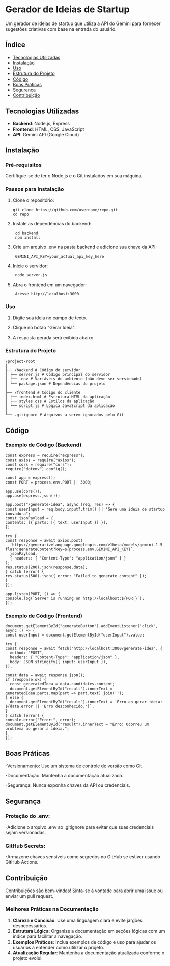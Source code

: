 # Gerador de Ideias de Startup

Um gerador de ideias de startup que utiliza a API do Gemini para fornecer sugestões criativas com base na entrada do usuário.

## Índice

- [Tecnologias Utilizadas](#tecnologias-utilizadas)
- [Instalação](#instalação)
- [Uso](#uso)
- [Estrutura do Projeto](#estrutura-do-projeto)
- [Código](#código)
- [Boas Práticas](#boas-práticas)
- [Segurança](#segurança)
- [Contribuição](#contribuição)

## Tecnologias Utilizadas

- **Backend**: Node.js, Express
- **Frontend**: HTML, CSS, JavaScript
- **API**: Gemini API (Google Cloud)

## Instalação

### Pré-requisitos

Certifique-se de ter o Node.js e o Git instalados em sua máquina.

### Passos para Instalação

1. Clone o repositório:
 
       git clone https://github.com/username/repo.git
       cd repo

2. Instale as dependências do backend:

        cd backend
        npm install

3. Crie um arquivo .env na pasta backend e adicione sua chave da API:

        GEMINI_API_KEY=your_actual_api_key_here

4. Inicie o servidor:

        node server.js

5. Abra o frontend em um navegador:
   
        Acesse http://localhost:3000.


### Uso

1. Digite sua ideia no campo de texto.

2. Clique no botão "Gerar Ideia".

3. A resposta gerada será exibida abaixo.


### Estrutura do Projeto

    /project-root
    │
    ├── /backend # Código do servidor
    │ ├── server.js # Código principal do servidor
    │ ├── .env # Variáveis de ambiente (não deve ser versionado)
    │ └── package.json # Dependências do projeto
    │
    ├── /frontend # Código do cliente
    │ ├── index.html # Estrutura HTML da aplicação
    │ ├── styles.css # Estilos da aplicação
    │ └── script.js # Lógica JavaScript da aplicação
    │
    └── .gitignore # Arquivos a serem ignorados pelo Git



## Código

### Exemplo de Código (Backend)


    const express = require("express");
    const axios = require("axios");
    const cors = require("cors");
    require("dotenv").config();

    const app = express();
    const PORT = process.env.PORT || 3000;

    app.use(cors());
    app.use(express.json());

    app.post("/generate-idea", async (req, res) => {
    const userInput = req.body.input?.trim() || "Gere uma ideia de startup inovadora";
    const jsonPayload = {
    contents: [{ parts: [{ text: userInput }] }],
    };

    try {
    const response = await axios.post(
      `https://generativelanguage.googleapis.com/v1beta/models/gemini-1.5-flash:generateContent?key=${process.env.GEMINI_API_KEY}`,
      jsonPayload,
      { headers: { "Content-Type": "application/json" } }
    );
    res.status(200).json(response.data);
    } catch (error) {
    res.status(500).json({ error: "Failed to generate content" });
    }
    });

    app.listen(PORT, () => {
    console.log(`Server is running on http://localhost:${PORT}`);
    });



### Exemplo de Código (Frontend)

    document.getElementById("generateButton").addEventListener("click", async () => {
    const userInput = document.getElementById("userInput").value;

    try {
    const response = await fetch("http://localhost:3000/generate-idea", {
      method: "POST",
      headers: { "Content-Type": "application/json" },
      body: JSON.stringify({ input: userInput }),
    });

    const data = await response.json();
    if (response.ok) {
      const generatedIdea = data.candidates.content;
      document.getElementById("result").innerText = generatedIdea.parts.map(part => part.text).join('');
    } else {
      document.getElementById("result").innerText = `Erro ao gerar ideia: ${data.error || 'Erro desconhecido.'}`;
    }
    } catch (error) {
    console.error("Error:", error);
    document.getElementById("result").innerText = "Erro: Ocorreu um problema ao gerar a ideia.";
    }
    });

## Boas Práticas

-Versionamento: Use um sistema de controle de versão como Git.

-Documentação: Mantenha a documentação atualizada.

-Segurança: Nunca exponha chaves da API ou credenciais.


## Segurança

### Proteção do .env:

-Adicione o arquivo .env ao .gitignore para evitar que suas credenciais sejam versionadas.

### GitHub Secrets:

-Armazene chaves sensíveis como segredos no GitHub se estiver usando GitHub Actions.


## Contribuição

Contribuições são bem-vindas! Sinta-se à vontade para abrir uma issue ou enviar um pull request.


### Melhores Práticas na Documentação

  1. **Clareza e Concisão**: Use uma linguagem clara e evite jargões desnecessários.
  2. **Estrutura Lógica**: Organize a documentação em seções lógicas com um índice para facilitar a navegação.
  3. **Exemplos Práticos**: Inclua exemplos de código e uso para ajudar os usuários a entender como utilizar o projeto.
  4. **Atualização Regular**: Mantenha a documentação atualizada conforme o projeto evolui.

  















   
